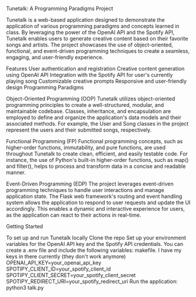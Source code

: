 Tunetalk: A Programming Paradigms Project

Tunetalk is a web-based application designed to demonstrate the application of various programming paradigms and concepts learned in class. By leveraging the power of the OpenAI API and the Spotify API, Tunetalk enables users to generate creative content based on their favorite songs and artists. The project showcases the use of object-oriented, functional, and event-driven programming techniques to create a seamless, engaging, and user-friendly experience.

Features
User authentication and registration
Creative content generation using OpenAI API
Integration with the Spotify API for user's currently playing song
Customizable creative prompts
Responsive and user-friendly design
Programming Paradigms

Object-Oriented Programming (OOP)
Tunetalk utilizes object-oriented programming principles to create a well-structured, modular, and maintainable codebase. Classes, inheritance, and encapsulation are employed to define and organize the application's data models and their associated methods. For example, the User and Song classes in the project represent the users and their submitted songs, respectively.

Functional Programming (FP)
Functional programming concepts, such as higher-order functions, immutability, and pure functions, are used throughout Tunetalk to create clean, efficient, and easily testable code. For instance, the use of Python's built-in higher-order functions, such as map() and filter(), helps to process and transform data in a concise and readable manner.

Event-Driven Programming (EDP)
The project leverages event-driven programming techniques to handle user interactions and manage application state. The Flask web framework's routing and event handling system allows the application to respond to user requests and update the UI accordingly. This enables a dynamic and interactive experience for users, as the application can react to their actions in real-time.

Getting Started

To set up and run Tunetalk locally
Clone the repo
Set up your environment variables for the OpenAI API key and the Spotify API credentials. You can create a .env file and include the following variables:
makefile. I have my keys in there currently (they don't work anymore)
OPENAI_API_KEY=your_openai_api_key
SPOTIPY_CLIENT_ID=your_spotify_client_id
SPOTIPY_CLIENT_SECRET=your_spotify_client_secret
SPOTIPY_REDIRECT_URI=your_spotify_redirect_uri
Run the application:
python3 talk.py
